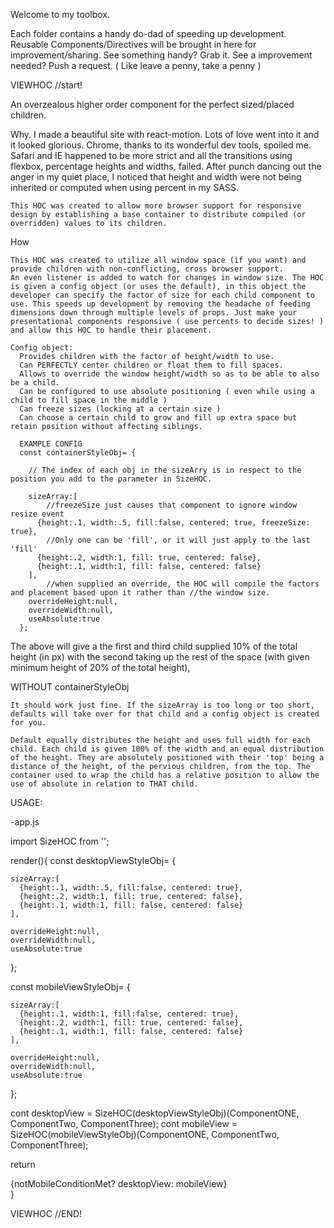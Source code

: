Welcome to my toolbox.

Each folder contains a handy do-dad of speeding up development. Reusable Components/Directives will be brought in here for improvement/sharing. See something handy? Grab it. See a improvement needed? Push a request. ( Like leave a penny, take a penny )

VIEWHOC  //start!

An overzealous higher order component for the perfect sized/placed children.

Why.
    I made a beautiful site with react-motion. Lots of love went into it and it looked glorious.
    Chrome, thanks to its wonderful dev tools, spoiled me. Safari and IE happened to be more strict
    and all the transitions using flexbox, percentage heights and widths, failed. After punch dancing out the anger in my quiet place, I noticed that height and width were not being inherited or computed when using percent in my SASS.

    This HOC was created to allow more browser support for responsive design by establishing a base container to distribute compiled (or overridden) values to its children.

How

    This HOC was created to utilize all window space (if you want) and provide children with non-conflicting, cross browser support.
    An even listener is added to watch for changes in window size. The HOC is given a config object (or uses the default), in this object the developer can specify the factor of size for each child component to use. This speeds up development by removing the headache of feeding dimensions down through multiple levels of props. Just make your presentational components responsive ( use percents to decide sizes! ) and allow this HOC to handle their placement.

    Config object:
      Provides children with the factor of height/width to use.
      Can PERFECTLY center children or float them to fill spaces.
      Allows to override the window height/width so as to be able to also be a child.
      Can be configured to use absolute positioning ( even while using a child to fill space in the middle )
      Can freeze sizes (locking at a certain size )
      Can choose a certain child to grow and fill up extra space but retain position without affecting siblings.

      EXAMPLE CONFIG
      const containerStyleObj= {

        // The index of each obj in the sizeArry is in respect to the position you add to the parameter in SizeHOC.

        sizeArray:[
            //freezeSize just causes that component to ignore window resize event
          {height:.1, width:.5, fill:false, centered: true, freezeSize: true},
            //Only one can be 'fill', or it will just apply to the last 'fill'
          {height:.2, width:1, fill: true, centered: false},
          {height:.1, width:1, fill: false, centered: false}
        ],
            //when supplied an override, the HOC will compile the factors and placement based upon it rather than //the window size.
        overrideHeight:null,
        overrideWidth:null,
        useAbsolute:true
      };

The above will give a the first and third child supplied 10% of the total height (in px) with the second taking up the rest of the space (with given minimum height of 20% of the total height),       



WITHOUT containerStyleObj

    It should work just fine. If the sizeArray is too long or too short, defaults will take over for that child and a config object is created for you.

    Default equally distributes the height and uses full width for each child. Each child is given 100% of the width and an equal distribution of the height. They are absolutely positioned with their 'top' being a distance of the height, of the pervious children, from the top. The container used to wrap the child has a relative position to allow the use of absolute in relation to THAT child.


 USAGE:



 -app.js

import SizeHOC from '';

render(){
  const desktopViewStyleObj= {

    sizeArray:[
      {height:.1, width:.5, fill:false, centered: true},
      {height:.2, width:1, fill: true, centered: false},
      {height:.1, width:1, fill: false, centered: false}
    ],

    overrideHeight:null,
    overrideWidth:null,
    useAbsolute:true
  };

  const mobileViewStyleObj= {

    sizeArray:[
      {height:.1, width:1, fill:false, centered: true},
      {height:.2, width:1, fill: true, centered: false},
      {height:.1, width:1, fill: false, centered: false}
    ],

    overrideHeight:null,
    overrideWidth:null,
    useAbsolute:true
  };

  cont desktopView = SizeHOC(desktopViewStyleObj)(ComponentONE, ComponentTwo, ComponentThree);
  cont mobileView = SizeHOC(mobileViewStyleObj)(ComponentONE, ComponentTwo, ComponentThree);

  return <div>{notMobileConditionMet? desktopView: mobileView}</div>
}

VIEWHOC //END!
